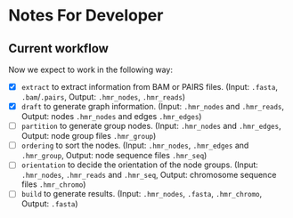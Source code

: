 # Notes For Developer

## Current workflow

Now we expect to work in the following way:
- [x] `extract` to extract information from BAM or PAIRS files. (Input: `.fasta`, `.bam`/`.pairs`, Output: `.hmr_nodes`, `.hmr_reads`)
- [x] `draft` to generate graph information. (Input: `.hmr_nodes` and `.hmr_reads`, Output: nodes `.hmr_nodes` and edges `.hmr_edges`)
- [ ] `partition` to generate group nodes. (Input: `.hmr_nodes` and `.hmr_edges`, Output: node group files `.hmr_group`)
- [ ] `ordering` to sort the nodes. (Input: `.hmr_nodes`, `.hmr_edges` and `.hmr_group`, Output: node sequence files `.hmr_seq`)
- [ ] `orientation` to decide the orientation of the node groups. (Input: `.hmr_nodes`, `.hmr_reads` and `.hmr_seq`, Output: chromosome sequence files `.hmr_chromo`)
- [ ] `build` to generate results. (Input: `.hmr_nodes`, `.fasta`, `.hmr_chromo`, Output: `.fasta`)